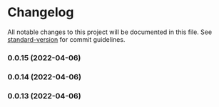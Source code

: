 # Changelog

All notable changes to this project will be documented in this file. See [standard-version](https://github.com/conventional-changelog/standard-version) for commit guidelines.

### 0.0.15 (2022-04-06)

### 0.0.14 (2022-04-06)

### 0.0.13 (2022-04-06)
